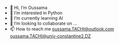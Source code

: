 - 👋 Hi, I’m Oussama
- 👀 I’m interested in Python
- 🌱 I’m currently learning AI
- 💞️ I’m looking to collaborate on ...
- 📫 How to reach me 
     oussama.TACHI@outlook.com
     oussama.TACHI@univ-constantine2.DZ
<!---
ousstachdz/ousstachdz is a ✨ special ✨ repository because its `README.md` (this file) appears on your GitHub profile.
You can click the Preview link to take a look at your changes.
--->
